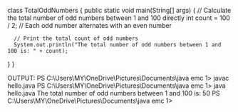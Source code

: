 class TotalOddNumbers { 
  public static void main(String[] args) {
      // Calculate the total number of odd numbers between 1 and 100 directly
      int count = 100 / 2; // Each odd number alternates with an even number
      
      // Print the total count of odd numbers
      System.out.println("The total number of odd numbers between 1 and 100 is: " + count);
  }
}

OUTPUT:
PS C:\Users\MY\OneDrive\Pictures\Documents\java emc 1> javac hello.java
PS C:\Users\MY\OneDrive\Pictures\Documents\java emc 1> java hello.java
The total number of odd numbers between 1 and 100 is: 50
PS C:\Users\MY\OneDrive\Pictures\Documents\java emc 1> 
